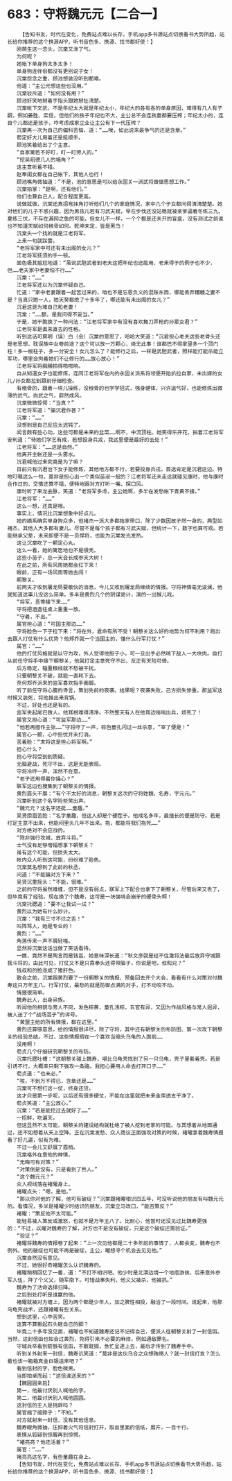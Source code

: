 # 683：守将魏元元【二合一】
        【告知书友，时代在变化，免费站点难以长存，手机app多书源站点切换看书大势所趋，站长给你推荐的这个换源APP，听书音色多、换源、找书都好使！】
       刚萌生这一念头，沉棠又泄了气。
       为何呢？
       她帐下单身狗太多太多！
       单身狗连伴侣都没有更别说子女！
       沉棠怨念之重，顾池想装没听到都难。
       他道：“主公光想这些也没用。”
       沉棠驳斥道：“如何没有用？”
       顾池好笑地掰着手指头跟她掰扯清楚。
       沉棠帐下文武，不是年纪太大就是年纪太小，年纪大的各有各的单身原因，难得有几人有子嗣，例如姜胜、栾信，但他们的孩子年纪也不大，主公总不会连孩童都要压榨；年纪太小的，连自个儿都还是孩子，咋考虑成家立业让主公有下一代压榨？
       沉棠再一次为自己的偏科苦恼，道：“……唉，如此说来最争气的还是含章。”
       荀定好大儿用着还是挺顺手。
       顾池笑着给出了个主意。
       “自家篱笆不好盯，盯一盯旁人的。”
       “挖吴昭德几人的墙角？”
       这主意听着不错。
       赵奉闺女都在自己帐下，其他人也行！
       顾池嘴角微抽道：“不是，池的意思是可以给永固关一派武将做做思想工作。”
       沉棠拍掌：“是啊，还有他们。”
       他们也算自己人，配合程度更高。
       说做就做，沉棠还真拐弯抹角打听他们几个的家庭情况，家中几个子女都问得清清楚楚。她对他们的儿子不感兴趣，因为男孩儿若有习武天赋，早在步伐还没站稳就被亲爹逼着冬练三九、夏练三伏，不存在漏网之鱼的可能，但女儿不一样，一个个都是还未开的盲盒，没有测试之前谁也不知道天赋如何根骨如何。乾坤未定，皆是黑马！
       沉棠头一个找的就是江老将军。
       上来一句就踩雷。
       “老将军家中可还有未出阁的女儿？”
       江老将军抚须的手一顿。
       面色极其尴尬地道：“虽说武胆武者到老夫这把年纪也还能用，老来得子的例子也不少，但……老夫家中老妻怕不行……”
       沉棠：“……”
       江老将军还以为沉棠怀疑自己。
       忙道：“家中老妻跟着一起苦过来的，咱也不是忘恩负义的混账东西，哪能丢弃糟糠之妻不是？当真只她一人，她天癸都绝了十多年了，哪还能有未出阁的女儿？”
       沉君这是为难自己和老妻！
       沉棠：“……额，是我问得不妥当。”
       于是，她干脆换了一种问法：“江老将军家中有没有喜欢舞刀弄枪的孙辈女君？”
       江老将军是直来直去的性格。
       听到这话可算明（误）白（会）沉棠的意思了，哈哈大笑道：“沉君担心老夫这些老骨头还是老思想，耽误族中女卷前途？这个可以放一万颗心，绝无此事！谁都巴不得家里多一个顶门柱！多一根柱子，多一分安全！女儿怎么了？能修行之后，一样是武胆武者，照样能打能杀能立军功，哪里会拘着她们不让修行的……放心放心！”
       江老将军将胸脯拍得啪啪响。
       自从知道女子也能修炼，连同江老将军在内的永固关派系将领便开始扒拉自家，未出嫁的女儿/孙女都拉到跟前仔细检查。
       有根骨的，跟着一块儿操练，没根骨的也学学招式，强身健体，兴许运气好，也能修炼出微薄的武气。尚武之气，蔚然成风。
       沉棠微微惊愕：“当真？”
       江老将军道：“骗沉君作甚？”
       沉棠：“……”
       没想到是自己反应太迟钝了。
       闻言颇有些心动，这些可都是未来的韭菜……啊不，中流顶柱。她笑得乐开花，拍着江老将军安利道：“待她们学艺有成，若想投身兵戎，我这里便是最好的去处！”
       江老将军：“……这是自然。”
       他离开主帐还是一头雾水。
       沉君喊他过来究竟是为了嘛？
       目前只有沉君治下女子能修炼，其他地方都不行，若要投身兵戎，首选肯定是沉君这边。特地叮嘱这么一句，莫非是担心出一个类似苗淑一般的？江老将军还未走远就碰见康时，他与康时合作过的，交情还算不错，便特地跟对方打听一嘴，探口风。
       康时听了来龙去脉，笑道：“老将军多虑，主公她啊，多半在发愁帐下青黄不接。”
       江老将军：“……”
       这么一想，还真是哦。
       事实上，情况比沉棠想象中好点儿。
       她的嫡系确实单身狗众多，但褚杰一派大多都拖家带口，除了少数因故孑然一身的，典型如褚杰，其他人大多都有妻儿。尽管不是每个孩子都有习武天赋，但统计一下，数字也算可观。若能继承父辈，未来即便不是一员悍将，也能为沉棠发光发热。
       这让沉棠吃了一颗定心丸。
       这么一看，她的篱笆地也不是很秃。
       这些小苗子，总一天会长成参天大树！
       在此之前，所有风雨她都会扛下来！
       眼前，正有一场风雨等她去闯！
       朝黎关。
       前两天才收到屠龙局要散伙的消息，今儿又收到屠龙局继续的情报。守将神情毫无波澜，他就知道这事儿没这么简单。多半是黄烈几个的阴谋诡计，演的一出猴儿戏。
       “将军，吾等接下来……”
       守将把酒盏往桌上重重一放。
       “守着，不出。”
       属官担心道：“可国主那边……”
       守将脸色一下子拉下来：“将在外，君命有所不受！朝黎关这么好的地势为何不利用？跑出去跟人打仗有什么优势？他郑乔就一个当国主的，懂什么行军打仗？”
       属官：“……”
       他的打仗风格就是以守为攻，外人觉得他胆子小，可一旦出手必然啃下敌人一大块肉。自打从前任守将手中接下朝黎关，他就打定主意死守不出，反正有天险可倚。
       后方稳定，辎重粮线就不愁被干扰。
       只要朝黎关不破，就能一直耗下去。
       奈何郑乔派来的监军喜欢指手画脚。
       听了前任守将心腹的谗言，策划先前的夜袭。结果呢？夜袭失败，己方损失惨重。那监军这时候又装死，将他推出来背锅。
       不过，好处也还是有的。
       监军夹起尾巴做人，他耳根难得清净。不然整天有人在他耳边嗡嗡出兵，烦死了！
       属官又担心道：“可监军那边……”
       “他若再擅作主张……”守将哼了一声，棕色童孔闪过一丝杀意，“宰了便是！”
       属官心一颤，心中担忧并未打消。
       苦着脸：“末将这是担心将军啊。”
       担心什么？
       担心守将受到到质疑。
       无脑避战，死守不出，这是无能表现。
       守将冷哼一声，浑然不在意。
       “老子还用得着你操心？”
       联军这边也搜集到了朝黎关的情报。
       黄烈眉头不展：“有个不太好的消息，朝黎关这次的守将姓魏，名寿，字元元。”
       沉棠听到这个名字险些笑出声。
       “魏元元？这名字还挺……童趣。”
       吴贤攒眉苦脸：“名字童趣，但这人却是个硬茬子。他成名多年，最擅长的便是防守。若是打定主意不出来，他能闷里头几年不出来。拖，都能将我们拖死……”
       对方绝对不会应战的。
       “除非强行攻城，放弃斗将。”
       士气没有足够增幅想拿下朝黎关？
       虽有这个可能，但损失太大。
       帐内众人听到这可能，纷纷难了脸色。
       沉棠莫名想到了此前的秋丞。
       问道：“不能骗对方下来？”
       吴贤沉重摇头：“不能，很难。”
       之前的守将虽然难缠，但不是没有弱点，联军上下配合也拿下了朝黎关，尽管后来又丢了，但毕竟有了经验。现在换了个魏寿，这可是一块强啃会崩牙的硬骨头啊！
       沉棠托腮道：“要不让我试一试？”
       黄烈以为她有什么妙计。
       沉棠：“我有三寸不烂之舌！”
       叫阵骂人，她是专业的！
       黄烈：“……”
       角落传来一声不屑轻嗤。
       显然将沉棠这话当做了笑话看待。
       一瞧，竟然不是陶言而是钱邕，她意味深长道：“秋文彦就是经不住激将法最后放弃守城跟我斗将的，由此可见，打仗又不是只靠拳头还得带脑子，你说是吧，叔和兄？”
       钱叔和的脸涨成了猪肝色。
       散会之前，沉棠跟黄烈要了一份朝黎关的情报，预备回去开个大会，看看有什么对策对付魏寿这只万年王八。行军打仗，最愁的就是防御点满的对手，打不动咬不动。
       情报很简单。
       魏寿此人，出身异族。
       听闻他的相貌与旁人不同，发色棕黄，童孔浅棕，五官有异，又因为作战风格与常人迥异，被人送了个“战场混子”的诨号。
       “黄盟主给的所有情报，都在这里。”
       黄烈还算够意思，给的情报很详尽，除了守将，其中还有朝黎关的布防图、第一次攻下朝黎关的经验总结。不过，这些情报搁在一个喜欢当缩头乌龟的人面前……
       没用啊！
       荀贞几个仔细研究朝黎关的布防。
       沉棠托腮吐槽：“这朝黎关碰上魏寿，堪比乌龟壳找到了另一只乌龟，壳子里套着壳。若是引诱不行，大概率只剩下强攻一条路。我担心要用人命去打开口子……”
       荀贞道：“也未必。”
       “咳，不到万不得已，含章还是……”
       沉棠可不想打这一仗，终身还贷。
       这才只是第一步呢，以后还有很多硬仗，不能在这里就把未来金库透支干净了。
       荀贞笑道：“主公放心。”
       沉棠：“若是能挖过去就好了……”
       一招鲜，吃遍天。
       但这显然不太可能，朝黎关的建设结构就杜绝了被人挖到老家的可能。与其想着从地面通过，还不如想着从天上空降。正在沉棠发愁、众人商议正面强攻对策的时候，褚曜拿着魏寿情报看了好几遍，似有为难。
       不过一会儿又舒展了眉梢。
       沉棠格外在意他的神情。
       “无晦可有对策？”
       “对策倒是没有，只是看到了熟人。”
       “这个魏元元？”
       众人视线落在褚曜身上。
       褚曜点头：“嗯，是他。”
       “那以你对他的了解，他可有破绽？”沉棠跟褚曜相识四五年，可没听说他的朋友有叫魏元元的。看情况，多半是褚曜少时结识的朋友，沉棠立马改口，“能否策反？”
       褚曜：“策反他不太可能。”
       能轻易被人策反或激怒，也就不是万年王八了。比耐心，他暂时还没见过比魏寿更强的：“不过，以曜对魏寿的了解，对方也不是没有破绽，只是这个破绽还需验证。”
       “验证？”
       褚曜将魏寿的情报卷了起来：“上一次见他都是二十多年前的事情了，人都会变，魏寿也不例外。他的破绽也可能不再是破绽，主公，曜想寻个机会去见见他。”
       沉棠自然没有意见。
       不过，她很好奇褚曜怎么认识魏寿的。
       褚曜稍稍回忆了一番，道：“不打不相识吧。他少时是北漠边境一个地痞游侠，后来意外参军入伍，拜了个义父，随军南下。可惜战事失利，他义父被杀，他被抓。”
       魏寿为了活命选择归降。
       之后到处打听是谁赢的他。
       褚曜就被对方缠上，因为两个都是少年人，加之脾性相投，融洽了一段时间。说起来，他那乌龟壳战术，还跟褚曜有些关系。
       想到这里，心中苦笑。
       这算不算搬起石头砸自己的脚？
       毕竟二十多年没见面，褚曜也不知道魏寿还记不记得自己，便派人往朝黎关射了一封信函。当然，这封信函也知会过黄烈，免得引来不必要的麻烦，例如通敌罪名。
       守城兵卒看到箭镞有信函，不敢耽搁，急忙呈递上去，最后才传到了魏寿手中。
       听到关外射来一封信，魏寿讥笑道：“莫非是这伙乌合之众想贿赂人？就一封信打发？怎么着也该一箱箱真金白银送来吧？”
       看到信封的字，脸色微黑。
       当即拍桌而起：“这信谁送来的？”
       【魏圆圆亲启】
       第一，他最讨厌别人喊他的字。
       第二，他最讨厌别人喊他圆圆。
       这封信的主人是挑衅吗？
       属官缩了缩脖子：“不知。”
       对方就射来一封信，没有其他信息。
       魏寿眼角微抽，压抑着火气将信封打开，取出里面的信纸，展开，一目十行。
       表情从狐疑到惊醒再到惊愕。
       “褚亮亮？他还活着？”
       属官：“……”
       褚亮亮这名字，有些童趣在身上。
       【告知书友，时代在变化，免费站点难以长存，手机app多书源站点切换看书大势所趋，站长给你推荐的这个换源APP，听书音色多、换源、找书都好使！】